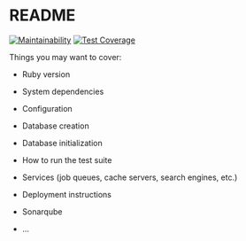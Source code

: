 # README

[![Maintainability](https://api.codeclimate.com/v1/badges/c48ba764c75d2e560793/maintainability)](https://codeclimate.com/repos/5fe8f433149a3317a3000020/maintainability) [![Test Coverage](https://api.codeclimate.com/v1/badges/c48ba764c75d2e560793/test_coverage)](https://codeclimate.com/repos/5fe8f433149a3317a3000020/test_coverage)

Things you may want to cover:

* Ruby version

* System dependencies

* Configuration

* Database creation

* Database initialization

* How to run the test suite

* Services (job queues, cache servers, search engines, etc.)

* Deployment instructions

* Sonarqube

* ...


